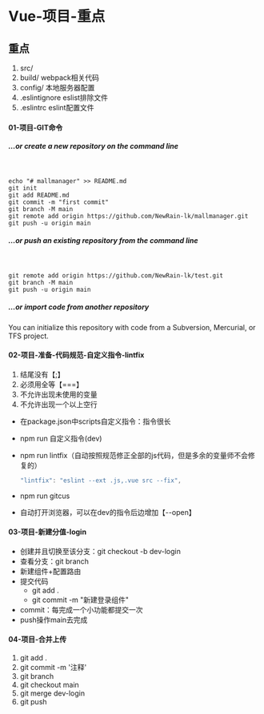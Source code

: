 # Vue-项目-重点



## 重点

1. src/
2. build/ webpack相关代码
3. config/ 本地服务器配置
4. .eslintignore eslist排除文件
5. .eslintrc eslint配置文件

#### 01-项目-GIT命令

##### …or create a new repository on the command line

​                  

```
echo "# mallmanager" >> README.md
git init
git add README.md
git commit -m "first commit"
git branch -M main
git remote add origin https://github.com/NewRain-lk/mallmanager.git
git push -u origin main
```

##### …or push an existing repository from the command line

​                  

```
git remote add origin https://github.com/NewRain-lk/test.git
git branch -M main
git push -u origin main
```

##### …or import code from another repository

You can initialize this repository with code from a Subversion, Mercurial, or TFS project.

#### 02-项目-准备-代码规范-自定义指令-lintfix

1. 结尾没有【;】
2. 必须用全等【===】
3. 不允许出现未使用的变量
4. 不允许出现一个以上空行

- 在package.json中scripts自定义指令：指令很长

- npm run 自定义指令(dev)

- npm run lintfix（自动按照规范修正全部的js代码，但是多余的变量师不会修复的）

  ```js
  "lintfix": "eslint --ext .js,.vue src --fix",
  ```

- npm run gitcus

- 自动打开浏览器，可以在dev的指令后边增加【--open】

####  03-项目-新建分值-login

- 创建并且切换至该分支：git checkout -b dev-login
- 查看分支：git branch
- 新建组件+配置路由
- 提交代码
  - git add .
  - git commit -m "新建登录组件"
- commit：每完成一个小功能都提交一次
- push操作main去完成

#### 04-项目-合并上传

1. git add .
2. git commit -m '注释'
3. git branch
4. git checkout main
5. git merge dev-login
6. git push

